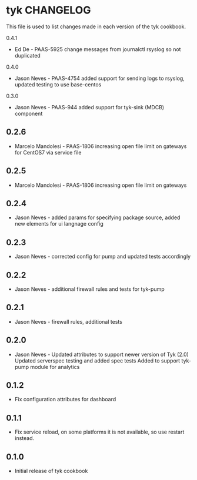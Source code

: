 tyk CHANGELOG
=============

This file is used to list changes made in each version of the tyk cookbook.

0.4.1
- Ed De - PAAS-5925 change messages from journalctl rsyslog so not duplicated

0.4.0
- Jason Neves - PAAS-4754 added support for sending logs to rsyslog, updated testing to use base-centos

0.3.0
- Jason Neves - PAAS-944 added support for tyk-sink (MDCB) component

0.2.6
-----
- Marcelo Mandolesi - PAAS-1806 increasing open file limit on gateways for CentOS7 via service file

0.2.5
-----
- Marcelo Mandolesi - PAAS-1806 increasing open file limit on gateways

0.2.4
-----
- Jason Neves - added params for specifying package source, added new elements for ui langnage config

0.2.3
-----
- Jason Neves - corrected config for pump and updated tests accordingly

0.2.2
-----
- Jason Neves - additional firewall rules and tests for tyk-pump

0.2.1
-----
- Jason Neves - firewall rules, additional tests

0.2.0
-----
- Jason Neves - Updated attributes to support newer version of Tyk (2.0)
  Updated serverspec testing and added spec tests
  Added to support tyk-pump module for analytics

0.1.2
-----
- Fix configuration attributes for dashboard

0.1.1
-----
- Fix service reload, on some platforms it is not available, so use restart instead.

0.1.0
-----
- Initial release of tyk cookbook
